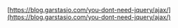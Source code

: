 [https://blog.garstasio.com/you-dont-need-jquery/ajax/](https://blog.garstasio.com/you-dont-need-jquery/ajax/)